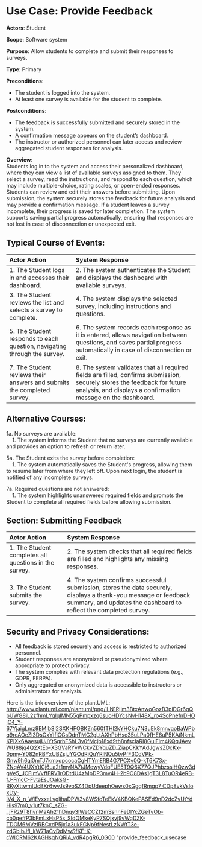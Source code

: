 Use Case: Provide Feedback
=================================
**Actors**: Student

**Scope**: Software system

**Purpose**: Allow students to complete and submit their responses to surveys.

**Type**: Primary

**Preconditions**:
- The student is logged into the system.
- At least one survey is available for the student to complete.

**Postconditions**:
- The feedback is successfully submitted and securely stored in the system.
- A confirmation message appears on the student’s dashboard.
- The instructor or authorized personnel can later access and review aggregated student responses for analysis.

**Overview**:  
Students log in to the system and access their personalized dashboard, where they can view a list of available surveys assigned to them. They select a survey, read the instructions, and respond to each question, which may include multiple-choice, rating scales, or open-ended responses. Students can review and edit their answers before submitting. Upon submission, the system securely stores the feedback for future analysis and may provide a confirmation message. If a student leaves a survey incomplete, their progress is saved for later completion. The system supports saving partial progress automatically, ensuring that responses are not lost in case of disconnection or unexpected exit.

Typical Course of Events:
----------------------

| Actor Action | System Response |
|:--------------|:----------------|
| 1. The Student logs in and accesses their dashboard. | 2. The system authenticates the Student and displays the dashboard with available surveys. |
| 3. The Student reviews the list and selects a survey to complete. | 4. The system displays the selected survey, including instructions and questions. |
| 5. The Student responds to each question, navigating through the survey. | 6. The system records each response as it is entered, allows navigation between questions, and saves partial progress automatically in case of disconnection or exit. |
| 7. The Student reviews their answers and submits the completed survey. | 8. The system validates that all required fields are filled, confirms submission, securely stores the feedback for future analysis, and displays a confirmation message on the dashboard. |

Alternative Courses:
-----------
1a. No surveys are available:  
&nbsp;&nbsp;&nbsp;&nbsp;1. The system informs the Student that no surveys are currently available and provides an option to refresh or return later.

5a. The Student exits the survey before completion:  
&nbsp;&nbsp;&nbsp;&nbsp;1. The system automatically saves the Student's progress, allowing them to resume later from where they left off. Upon next login, the student is notified of any incomplete surveys.

7a. Required questions are not answered:  
&nbsp;&nbsp;&nbsp;&nbsp;1. The system highlights unanswered required fields and prompts the Student to complete all required fields before allowing submission.

Section: Submitting Feedback
-----------
| Actor Action | System Response |
|:--------------|:----------------|
| 1. The Student completes all questions in the survey. | 2. The system checks that all required fields are filled and highlights any missing responses. |
| 3. The Student submits the survey. | 4. The system confirms successful submission, stores the data securely, displays a thank-you message or feedback summary, and updates the dashboard to reflect the completed survey. |

Security and Privacy Considerations:
-----------
- All feedback is stored securely and access is restricted to authorized personnel.
- Student responses are anonymized or pseudonymized where appropriate to protect privacy.
- The system complies with relevant data protection regulations (e.g., GDPR, FERPA).
- Only aggregated or anonymized data is accessible to instructors or administrators for analysis.

Here is the link overview of the plantUML:
http://www.plantuml.com/plantuml/png/lLN1Rjim3BtxAnwoGozB3piDGr6qQpUWG8iL2zfhmLYqIqIMN55gPmpxzq6suoHDYcsNvH148X_ro4SoPnefnDHOjC4_Y-67YjaigLmz9EMIb8l2SXKHFOBKZn560fTHl2kYHCku7N3uEk8mnvqoBaWPbq9reAOeZl3DsGxYIfiCGsDdnTMG2gLtAXhPbHse35uLPa0fHE6uP5KAtNkmLKPIXk6AaesujUJYtSqrhFShL3v0fMcjb18xd9th8nfscIaRI8GulFlm4KQqJAevWU88jq4Q2XtEo-X3GVaRYvWCkvZDYquZD_ZiapCKkYAdJgwsZDcKx-0pmy-Y082nRBYxUBZsjJYGOdRjQuYRlNQu5tvPfF3CdVPk-Gnw9h6qj0mTJ7kmxqpcocaCgHTYmERB4G7PCXv0Q-kT6K73x-ZNqAV4UXYtICj6ua2t1myNA7tJMewyVdqFUE5T9Q6X77QJPhbzssIHQzw3dgVe5_JCFImVvffFRV1rODtdU4zMpDP3mv4H-2b9O8DAs1gT3L8TuOR4eRB-fJ-FmcC-FvtaEsJOaksG-RKyXttwmlUcBKr6wvJs9voSZ4DpUdeephOews0xGgqfRmgp7_CDp8vkVsIoxLty-lV4_X_n_WlEvxxeLvgljhaDPW3v8WSfoTeEkV4KBOKePASEd9nD2dcZvUtYdHis97m0_v1ut7knC_sZG-_jFRz9T8hvnMaAh21hDnqy3IWeCCZf2mSsnnFeDlYcZGeTvOb-cb0qeffP3bFmLxHsP5s_SIdQMkeKyP7SQjxvj9vWqDZK-TDGM6MVzIRBCxdP5jx1a3ukFGNp9fNestLzNWtT3e-zdGbIbJfl_kW71aCvDdMwSfKF-K-cWlCRM62KAGHsqNQRiA_vdR4pgR6_0G00 "provide_feedback_usecase